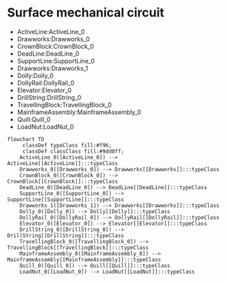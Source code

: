 # Surface mechanical circuit
- ActiveLine:ActiveLine_0
- Drawworks:Drawworks_0
- CrownBlock:CrownBlock_0
- DeadLine:DeadLine_0
- SupportLine:SupportLine_0
- Drawworks:Drawworks_1
- Dolly:Dolly_0
- DollyRail:DollyRail_0
- Elevator:Elevator_0
- DrillString:DrillString_0
- TravellingBlock:TravellingBlock_0
- MainframeAssembly:MainframeAssembly_0
- Quill:Quill_0
- LoadNut:LoadNut_0
```mermaid
flowchart TD
	 classDef typeClass fill:#f96;
	 classDef classClass fill:#9dd0ff;
	ActiveLine_0([ActiveLine_0]) --> ActiveLine[[ActiveLine]]:::typeClass
	Drawworks_0([Drawworks_0]) --> Drawworks[[Drawworks]]:::typeClass
	CrownBlock_0([CrownBlock_0]) --> CrownBlock[[CrownBlock]]:::typeClass
	DeadLine_0([DeadLine_0]) --> DeadLine[[DeadLine]]:::typeClass
	SupportLine_0([SupportLine_0]) --> SupportLine[[SupportLine]]:::typeClass
	Drawworks_1([Drawworks_1]) --> Drawworks[[Drawworks]]:::typeClass
	Dolly_0([Dolly_0]) --> Dolly[[Dolly]]:::typeClass
	DollyRail_0([DollyRail_0]) --> DollyRail[[DollyRail]]:::typeClass
	Elevator_0([Elevator_0]) --> Elevator[[Elevator]]:::typeClass
	DrillString_0([DrillString_0]) --> DrillString[[DrillString]]:::typeClass
	TravellingBlock_0([TravellingBlock_0]) --> TravellingBlock[[TravellingBlock]]:::typeClass
	MainframeAssembly_0([MainframeAssembly_0]) --> MainframeAssembly[[MainframeAssembly]]:::typeClass
	Quill_0([Quill_0]) --> Quill[[Quill]]:::typeClass
	LoadNut_0([LoadNut_0]) --> LoadNut[[LoadNut]]:::typeClass
```
